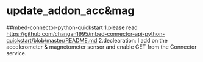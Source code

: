 # update_addon_acc&mag 
##mbed-connector-python-quickstart
1.please read 
https://github.com/changan1995/mbed-connector-api-python-quickstart/blob/master/README.md
2.declearation:
I add on the accelerometer & magnetometer sensor and enable GET from the Connector service.
